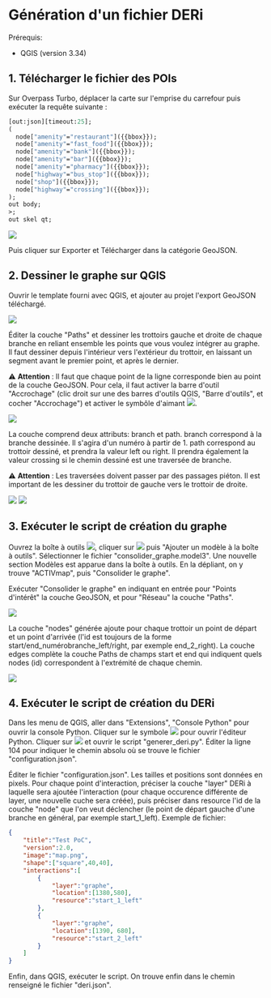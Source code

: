 # Génération d'un fichier DERi

Prérequis:
- QGIS (version 3.34)

## 1. Télécharger le fichier des POIs

Sur Overpass Turbo, déplacer la carte sur l'emprise du carrefour puis exécuter la requête suivante :

```graphql
[out:json][timeout:25];
(
  node["amenity"="restaurant"]({{bbox}});
  node["amenity"="fast_food"]({{bbox}});
  node["amenity"="bank"]({{bbox}});
  node["amenity"="bar"]({{bbox}});
  node["amenity"="pharmacy"]({{bbox}});
  node["highway"="bus_stop"]({{bbox}});
  node["shop"]({{bbox}});
  node["highway"="crossing"]({{bbox}});
);
out body;
>;
out skel qt;
```

![](Images/overpass.png)

Puis cliquer sur Exporter et Télécharger dans la catégorie GeoJSON.

## 2. Dessiner le graphe sur QGIS

Ouvrir le template fourni avec QGIS, et ajouter au projet l'export GeoJSON téléchargé.

![](Images/qgis1.png)

Éditer la couche "Paths" et dessiner les trottoirs gauche et droite de chaque branche en reliant ensemble les points que vous voulez intégrer au graphe. Il faut dessiner depuis l'intérieur vers l'extérieur du trottoir, en laissant un segment avant le premier point, et après le dernier.

:warning: **Attention** : Il faut que chaque point de la ligne corresponde bien au point de la couche GeoJSON. Pour cela, il faut activer la barre d'outil "Accrochage" (clic droit sur une des barres d'outils QGIS, "Barre d'outils", et cocher "Accrochage") et activer le symbôle d'aimant ![](Images/snap.svg).

![](Images/qgis2.png)

La couche comprend deux attributs: branch et path. branch correspond à la branche dessinée. Il s'agira d'un numéro à partir de 1. path correspond au trottoir dessiné, et prendra la valeur left ou right. Il prendra également la valeur crossing si le chemin dessiné est une traversée de branche.

:warning: **Attention** : Les traversées doivent passer par des passages piéton. Il est important de les dessiner du trottoir de gauche vers le trottoir de droite.

![](Images/qgis3.png)
![](Images/qgis4.png)

## 3. Exécuter le script de création du graphe

Ouvrez la boîte à outils ![](Images/processing.svg), cliquer sur ![](Images/models.svg) puis "Ajouter un modèle à la boîte à outils". Sélectionner le fichier "consolider_graphe.model3". Une nouvelle section Modèles est apparue dans la boîte à outils. En la dépliant, on y trouve "ACTIVmap", puis "Consolider le graphe".

Exécuter "Consolider le graphe" en indiquant en entrée pour "Points d'intérêt" la couche GeoJSON, et pour "Réseau" la couche "Paths".

![](Images/qgis6.png)

La couche "nodes" générée ajoute pour chaque trottoir un point de départ et un point d'arrivée (l'id est toujours de la forme start/end_numérobranche_left/right, par exemple end_2_right). La couche edges complète la couche Paths de champs start et end qui indiquent quels nodes (id) correspondent à l'extrémité de chaque chemin. 

![](Images/qgis7.png)

## 4. Exécuter le script de création du DERi

Dans les menu de QGIS, aller dans "Extensions", "Console Python" pour ouvrir la console Python. Cliquer sur le symbole ![](Images/editor.svg) pour ouvrir l'éditeur Python. Cliquer sur ![](Images/editoropen.svg) et ouvrir le script "generer_deri.py". Éditer la ligne 104 pour indiquer le chemin absolu où se trouve le fichier "configuration.json".

Éditer le fichier "configuration.json". Les tailles et positions sont données en pixels. Pour chaque point d'interaction, préciser la couche "layer" DERi à laquelle sera ajoutée l'interaction (pour chaque occurence différente de layer, une nouvelle cuche sera créée), puis préciser dans resource l'id de la couche "node" que l'on veut déclencher (le point de départ gauche d'une branche en général, par exemple start_1_left). Exemple de fichier:

```json
{
	"title":"Test PoC",
	"version":2.0,
	"image":"map.png",
	"shape":["square",40,40],
	"interactions":[
		{
			"layer":"graphe",
			"location":[1380,580],
			"resource":"start_1_left"
		},
		{
			"layer":"graphe",
			"location":[1390, 680],
			"resource":"start_2_left"
		}
	]
}
```

Enfin, dans QGIS, exécuter le script. On trouve enfin dans le chemin renseigné le fichier "deri.json".